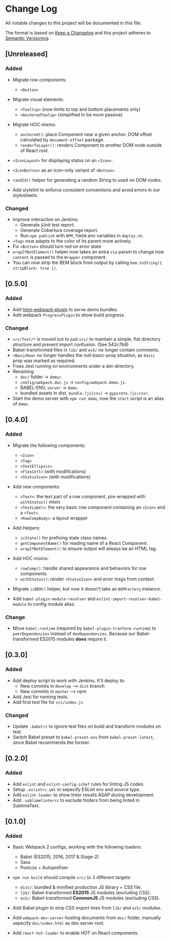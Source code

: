 # Change Log
All notable changes to this project will be documented in this file.

The format is based on [Keep a Changelog](http://keepachangelog.com/)
and this project adheres to [Semantic Versioning](http://semver.org/).

## [Unreleased]
### Added
- Migrate row components:
  * `<Button>`
- Migrate visual elements:
  * `<Tooltip>` (now limits to top and bottom placements only)
  * `<AnchoredToolip>` (simplified to be more passive)
- Migrate HOC mixins:
  * `anchored()`: place Component near a given anchor. DOM offset calculated by `document-offset` package.
  * `renderToLayer()`: renders Component to another DOM node outside of React root.

- `<IconLayout>` for displaying status on an `<Icon>`.
- `<IconButton>` as an icon-only variant of `<Button>`.
- `randId()` helper for generating a random String to used on DOM nodes.
- Add stylelint to enforce consistent conventions and avoid errors in our stylesheets.

### Changed
- Improve interaction on Jenkins:
  * Generate jUnit test report.
  * Generate Cobertura coverage report.
  * Run `npm publish` with `NPM_TOKEN` env variables in `deploy.sh`.
- `<Tag>` now adapts to the color of its parent more actively.
- Fix `<Button>` should turn red on error state
- `wrapIfNotElement()` helper now takes an extra `via` param to change how `content` is passed to the `Wrapper` component.
- You can now strip the BEM block from output by calling `bem.toString({ stripBlock: true })`.

## [0.5.0]
### Added
- Add [html-webpack-plugin](https://github.com/jantimon/html-webpack-plugin) to serve demo bundles.
- Add webpack `ProgressPlugin` to show build progress.

### Changed
- `src/Text/*` is moved out to just `src/` to maintain a simple, flat directory structure and prevent import confusion. (See 542c7b9)
- Babel-transformed files in `lib/` and `es5/` no longer contain comments.
- `<BasicRow>` no longer handles the null-basic-prop situation, as `basic` prop was marked as required.
- Fixes Jest running on environments under a dot-directory.
- Renaming
  * `doc/` folder -> `demo/`.
  * `config/webpack.doc.js` -> `config/webpack.demo.js`.
  *  BABEL-ENV, `server` -> `demo`.
  * bundled assets in dist, `bundle.(js|css)` -> `gypcrete.(js|css)`.
- Start the demo server with `npm run demo`, now the `start` script is an alias of `demo`.


## [0.4.0]
### Added
- Migrate the following components:
  * `<Icon>`
  * `<Tag>`
  * `<TextEllipsis>` 
  * `<FlexCell>` (with modifications)
  * `<StatusIcon>` (with modifications)

- Add new components:
  * `<Text>`: the text part of a row component, pre-wrapped with `withStatus()` mixin.
  * `<TextLabel>`: the very basic row component containing an `<Icon>` and a `<Text>`.
  * `<RowCompBody>`: a layout wrapper.

- Add Helpers:
  * `icState()` for prefixing state class names.
  * `getComponentName()` for reading name of a React Component.
  * `wrapIfNotElement()` to ensure output will always be an HTML tag.

- Add HOC mixins:
  * `rowComp()`: handle shared appearance and behaviors for row components.
  * `withStatus()`: render `<StatusIcon>` and error msgs from context.

- Migrate `icBEM()` helper, but now it doesn't take an `BEMFactory` instance.
- Add `babel-plugin-module-resolver` and `eslint-import-resolver-babel-module` to config module alias.

### Change
- Move `babel-runtime` (required by `babel-plugin-tranform-runtime`) to `peerDependencies` instead of `devDependencies`. Because our Babel-transformed ES2015 modules **does** require it.

  
## [0.3.0]
### Added
- Add deploy script to work with Jenkins. It'll deploy to:
  * New commits in `develop` --> `dist` branch
  * New commits in `master` --> npm
- Add Jest for running tests.
- Add first test file for `src/index.js`

### Changed
- Update `.babelrc` to ignore test files on build and transform modules on test.
- Switch Babel preset to `babel-preset-env` from `babel-preset-latest`, since Babel recommends the former.

## [0.2.0]
### Added
- Add `eslint` and `eslint-config-ichef` rules for linting JS codes.
- Setup `.eslintrc.yml` to sepecify ESLint env and source type.
- Add `eslint-loader` to show linter results ASAP during development.
- Add `.sublimelinterrc` to exclude folders from being linted in SublimeText.

## [0.1.0]
### Added
- Basic Webpack 2 configs, working with the following loaders:
  * Babel (ES2015, 2016, 2017 & Stage-2)
  * Sass
  * Postcss + Autoprefixer

- `npm run build` should compile `src/` to 3 different targets:
  * `dist/`: bundled & minified production JS library + CSS file.
  * `lib/`: Babel-transformed **ES2015** JS modules (excluding CSS).
  * `es5/`: Babel-transformed **CommonJS** JS modules (excluding CSS).

- Add Babel plugin to strip CSS import lines from `lib/` and `es5/` modules.

- Add `webpack-dev-server` hosting documents from `doc/` folder, manually sepecify `doc/index.html` as dev server root.

- Add `react-hot-loader` to enable HOT on React components.
